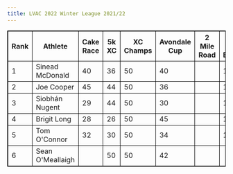 ```yaml
---
title: LVAC 2022 Winter League 2021/22
---
```

<html>
<head>
<style>
table, th, td {
  border: 1px solid black;
}
</style>
</head>
<body>


<table style="width:100%">
  <tr>
    <th>Rank</th>
    <th>Athlete</th>
    <th>Cake Race</th>
    <th>5k XC</th>
    <th>XC Champs</th>
    <th>Avondale Cup</th>
    <th>2 Mile Road</th>
    <th>5 Race Bonus</th>
    <th>Total</th>
    
  </tr>
  <tr>
    <td>1</td>
    <td>Sinead McDonald</td>
    <td>40</td>
    <td>36</td>
    <td>50</td>
    <td>40</td>
    <td> </td>
    <td>10</td>
    <td>176</td>
  </tr>
  <tr>
    <td>2</td>
    <td>Joe Cooper</td>
    <td>45</td>
    <td>44</td>
    <td>50</td>
    <td>36</td>
    <td> </td>
    <td>10</td>
    <td>168</td>
  </tr>
  <tr>
    <td>3</td>
    <td>Siobhán Nugent</td>
    <td>29</td>
    <td>44</td>
    <td>50</td>
    <td>30</td>
    <td> </td>
    <td>10</td>
    <td>163</td>
  </tr>
  <tr>
    <td>4</td>
    <td>Brigit Long</td>
    <td>28</td>
    <td>26</td>
    <td>50</td>
    <td>45</td>
    <td> </td>
    <td>10</td>
    <td>159</td>
  </tr>
  <tr>
    <td>5</td>
    <td>Tom O'Connor</td>
    <td>32</td>
    <td>30</td>
    <td>50</td>
    <td>34</td>
    <td> </td>
    <td>10</td>
    <td>156</td>
  </tr>
  <tr>
    <td>6</td>
    <td>Sean O'Meallaigh</td>
    <td> </td>
    <td>50</td>
    <td>50</td>
    <td>42</td>
    <td> </td>
    <td> </td>
    <td>142</td>
  </tr>
</table>

